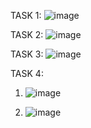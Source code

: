 TASK 1: ![image](https://github.com/iamrayyan1/OOP/assets/142688529/57d3a370-0ceb-4769-89ef-36e1ef9d71b0)

TASK 2: ![image](https://github.com/iamrayyan1/OOP/assets/142688529/078433f8-647d-4d1e-8311-ebfe341cd5df)

TASK 3: ![image](https://github.com/iamrayyan1/OOP/assets/142688529/e5a9b857-50aa-429f-bc79-9c4613140f07)

TASK 4:
1. ![image](https://github.com/iamrayyan1/OOP/assets/142688529/6ab2a80b-418f-49f4-bc2f-c0ecac9773b3)

2. ![image](https://github.com/iamrayyan1/OOP/assets/142688529/6195e1ee-9505-41ef-bff4-44dc78ada885)

